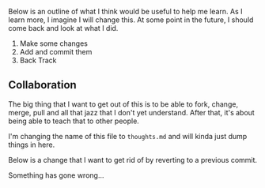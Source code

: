 
Below is an outline of what I think would be useful to help me learn.
As I learn more, I imagine I will change this. At some point in the 
future, I should come back and look at what I did.

1. Make some changes
2. Add and commit them
3. Back Track


## Collaboration
The big thing that I want to get out of this is to be able to fork,
change, merge, pull and all that jazz that I don't yet understand.
After that, it's about being able to teach that to other people.

I'm changing the name of this file to `thoughts.md` and will kinda just dump things in here.

Below is a change that I want to get rid of by reverting to a previous commit.

Something has gone wrong...